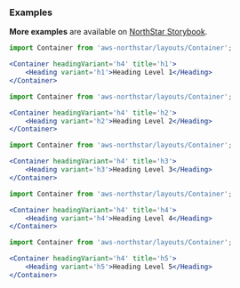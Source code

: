 ### Examples

**More examples** are available on <a href="https://storybook.northstar.aws-prototyping.cloud/?path=/story/heading" target="_blank">NorthStar Storybook</a>.

```jsx
import Container from 'aws-northstar/layouts/Container';

<Container headingVariant='h4' title='h1'>
    <Heading variant='h1'>Heading Level 1</Heading>
</Container>
```

```jsx
import Container from 'aws-northstar/layouts/Container';

<Container headingVariant='h4' title='h2'>
    <Heading variant='h2'>Heading Level 2</Heading>
</Container>
```

```jsx
import Container from 'aws-northstar/layouts/Container';

<Container headingVariant='h4' title='h3'>
    <Heading variant='h3'>Heading Level 3</Heading>
</Container>
```

```jsx
import Container from 'aws-northstar/layouts/Container';

<Container headingVariant='h4' title='h4'>
    <Heading variant='h4'>Heading Level 4</Heading>
</Container>
```

```jsx
import Container from 'aws-northstar/layouts/Container';

<Container headingVariant='h4' title='h5'>
    <Heading variant='h5'>Heading Level 5</Heading>
</Container>
```